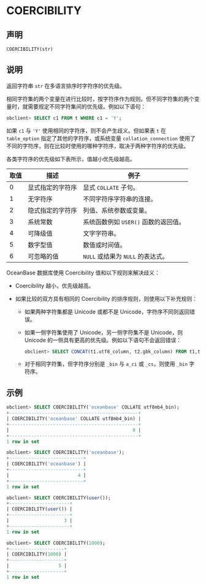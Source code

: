 # COERCIBILITY

## 声明

```sql
COERCIBILITY(str)
```

## 说明

返回字符串 `str` 在多语言排序时字符序的优先级。

相同字符集的两个变量在进行比较时，按字符序作为规则。但不同字符集的两个变量时，就需要规定不同字符集间的优先级。例如以下语句：

```sql
obclient> SELECT c1 FROM t WHERE c1 = 'Y';
```

如果 `c1` 与 `'Y'` 使用相同的字符序，则不会产生歧义。但如果表 `t` 在 `table_option` 指定了其他的字符序，或系统变量 `collation_connection` 使用了不同的字符序，则在比较时使用的哪种字符序，取决于两种字符序的优先级。

各类字符序的优先级如下表所示，值越小优先级越高。

| 取值 |    描述    |            例子            |
|----|----------|--------------------------|
| 0  | 显式指定的字符序 | 显式 `COLLATE` 子句。         |
| 1  | 无字符序     | 不同字符序字符串的连接。             |
| 2  | 隐式指定的字符序 | 列值、系统参数或变量。              |
| 3  | 系统常数     | 系统函数例如 `USER()` 函数的返回值。  |
| 4  | 可降级值     | 文字字符串。                   |
| 5  | 数字型值     | 数值或时间值。                  |
| 6  | 可忽略的值    | `NULL` 或结果为 `NULL` 的表达式。 |

OceanBase 数据库使用 Coercibility 值和以下规则来解决歧义：

* Coercibility 越小，优先级越高。

* 如果比较的双方具有相同的 Coercibility 的排序规则，则使用以下补充规则：

  * 如果两种字符集都是 Unicode 或都不是 Unicode，字符序不同则返回错误。

  * 如果一侧字符集使用了 Unicode，另一侧字符集不是 Unicode，则 Unicode 的一侧具有更高的优先级。例如以下语句不会返回错误：

    ```sql
    obclient> SELECT CONCAT(t1.utf8_column, t2.gbk_column) FROM t1,t2;
    ```

  * 对于相同字符集，但字符序分别是 `_bin` 与 `a_ci` 或 `_cs`，则使用 `_bin` 字符序。

## 示例

```sql
obclient> SELECT COERCIBILITY('oceanbase' COLLATE utf8mb4_bin);
+-----------------------------------------------+
| COERCIBILITY('oceanbase' COLLATE utf8mb4_bin) |
+-----------------------------------------------+
|                                             0 |
+-----------------------------------------------+
1 row in set 

obclient> SELECT COERCIBILITY('oceanbase');
+---------------------------+
| COERCIBILITY('oceanbase') |
+---------------------------+
|                         4 |
+---------------------------+
1 row in set 

obclient> SELECT COERCIBILITY(user());
+----------------------+
| COERCIBILITY(user()) |
+----------------------+
|                    3 |
+----------------------+
1 row in set 

obclient> SELECT COERCIBILITY(1000);
+--------------------+
| COERCIBILITY(1000) |
+--------------------+
|                  5 |
+--------------------+
1 row in set 
```
